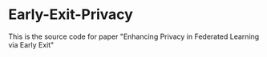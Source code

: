 # Early-Exit-Privacy
This is the source code for paper "Enhancing Privacy in Federated Learning via Early Exit"
